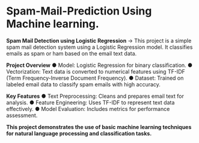 # Spam-Mail-Prediction Using Machine learning.

**Spam Mail Detection using Logistic Regression**
-> This project is a simple spam mail detection system using a Logistic Regression model. It classifies emails as spam or ham based on the email text data.

**Project Overview**
● Model: Logistic Regression for binary classification.
● Vectorization: Text data is converted to numerical features using TF-IDF (Term Frequency-Inverse Document Frequency).
● Dataset: Trained on labeled email data to classify spam emails with high accuracy.

**Key Features**
● Text Preprocessing: Cleans and prepares email text for analysis.
● Feature Engineering: Uses TF-IDF to represent text data effectively.
● Model Evaluation: Includes metrics for performance assessment.

**This project demonstrates the use of basic machine learning techniques for natural language processing and classification tasks.**
